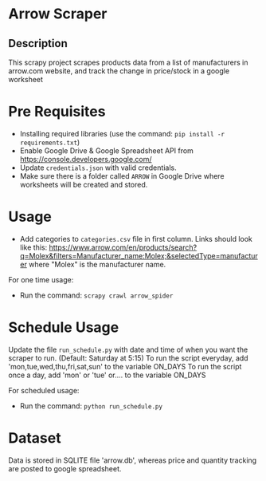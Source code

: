 # Arrow Scraper

## Description
This scrapy project scrapes products data from a list of manufacturers in arrow.com website, and track the change in price/stock in a google worksheet

# Pre Requisites
- Installing required libraries (use the command: `pip install -r requirements.txt`)
- Enable Google Drive & Google Spreadsheet API from https://console.developers.google.com/
- Update `credentials.json` with valid credentials.
- Make sure there is a folder called `ARROW` in Google Drive where worksheets will be created and stored.

# Usage
- Add categories to `categories.csv` file in first column.
    Links should look like this: https://www.arrow.com/en/products/search?q=Molex&filters=Manufacturer_name:Molex;&selectedType=manufacturer
    where "Molex" is the manufacturer name.

For one time usage:
- Run the command:
    `scrapy crawl arrow_spider`

# Schedule Usage
Update the file `run_schedule.py` with date and time of when you want the scraper to run. (Default: Saturday at 5:15)
To run the script everyday, add 'mon,tue,wed,thu,fri,sat,sun' to the variable ON_DAYS
To run the script once a day, add 'mon' or 'tue' or.... to the variable ON_DAYS

For scheduled usage:
- Run the command:
    `python run_schedule.py`

# Dataset
Data is stored in SQLITE file 'arrow.db', whereas price and quantity tracking are posted to google spreadsheet.